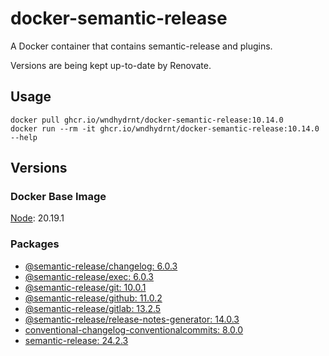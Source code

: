 # docker-semantic-release

A Docker container that contains semantic-release and plugins.

Versions are being kept up-to-date by Renovate.

## Usage

```shell
docker pull ghcr.io/wndhydrnt/docker-semantic-release:10.14.0
docker run --rm -it ghcr.io/wndhydrnt/docker-semantic-release:10.14.0 --help
```

## Versions

### Docker Base Image

[Node](https://hub.docker.com/_/node): 20.19.1

### Packages

- [@semantic-release/changelog: 6.0.3](https://www.npmjs.com/package/@semantic-release/changelog/v/6.0.3)
- [@semantic-release/exec: 6.0.3](https://www.npmjs.com/package/@semantic-release/exec/v/6.0.3)
- [@semantic-release/git: 10.0.1](https://www.npmjs.com/package/@semantic-release/git/v/10.0.1)
- [@semantic-release/github: 11.0.2](https://www.npmjs.com/package/@semantic-release/github/v/11.0.2)
- [@semantic-release/gitlab: 13.2.5](https://www.npmjs.com/package/@semantic-release/gitlab/v/13.2.5)
- [@semantic-release/release-notes-generator: 14.0.3](https://www.npmjs.com/package/@semantic-release/release-notes-generator/v/14.0.3)
- [conventional-changelog-conventionalcommits: 8.0.0](https://www.npmjs.com/package/conventional-changelog-conventionalcommits/v/8.0.0)
- [semantic-release: 24.2.3](https://www.npmjs.com/package/semantic-release/v/24.2.3)

